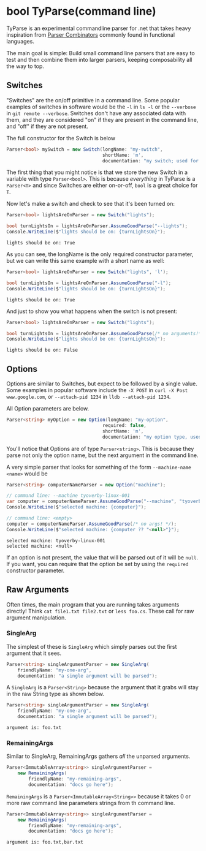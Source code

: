 # bool TyParse(command line)

TyParse is an experimental commandline parser for .net that takes heavy inspiration from
[Parser Combinators](http://www.cs.nott.ac.uk/~pszgmh/monparsing.pdf) commonly found in functional languages.

The main goal is simple: Build small command line parsers that are easy to test and then combine them into
larger parsers, keeping composability all the way to top.

## Switches

"Switches" are the on/off primitive in a command line.  Some popular examples of switches in software
would be the `-l` in `ls -l` or the `--verbose` in `git remote --verbose`.  Switches don't have any associated
data with them, and they are considered "on" if they are present in the command line, and "off" if they
are not present.

The full constructor for the Switch is below

```csharp
Parser<bool> mySwitch = new Switch(longName: "my-switch",
                                   shortName: 'm',
                                   documentation: "my switch; used for teaching");
```

The first thing that you might notice is that we store the new Switch in a variable with type `Parser<bool>`.
This is because *everything* in TyParse is a `Parser<T>` and since Switches are either on-or-off, `bool` is a
great choice for `T`.

Now let's make a switch and check to see that it's been turned on:

```csharp
Parser<bool> lightsAreOnParser = new Switch("lights");

bool turnLightsOn = lightsAreOnParser.AssumeGoodParse("--lights");
Console.WriteLine($"lights should be on: {turnLightsOn}");
```
```
lights should be on: True
```

As you can see, the longName is the only required constructor parameter, but we can write this same example
with a short name as well:

```csharp
Parser<bool> lightsAreOnParser = new Switch("lights", 'l');

bool turnLightsOn = lightsAreOnParser.AssumeGoodParse("-l");
Console.WriteLine($"lights should be on: {turnLightsOn}");
```
```
lights should be on: True
```

And just to show you what happens when the switch is not present:

```csharp
Parser<bool> lightsAreOnParser = new Switch("lights");

bool turnLightsOn = lightsAreOnParser.AssumeGoodParse(/* no arguments!*/);
Console.WriteLine($"lights should be on: {turnLightsOn}");
```
```
lights should be on: False
```

## Options

Options are similar to Switches, but expect to be followed by a single value.  Some examples in popular software
include the `-X POST` in `curl -X Post www.google.com`, or `--attach-pid 1234` in `lldb --attach-pid 1234`.

All Option parameters are below.

```csharp
Parser<string> myOption = new Option(longName: "my-option",
                                   required: false,
                                   shortName: 'm',
                                   documentation: "my option type, used for teaching");
```

You'll notice that Options are of type `Parser<string>`.  This is because they parse not only the option name,
but the next argument in the command line.

A very simple parser that looks for something of the form `--machine-name <name>` would be

```csharp
Parser<string> computerNameParser = new Option("machine");

// command line: --machine tyoverby-linux-001
var computer = computerNameParser.AssumeGoodParse("--machine", "tyoverby-linux-001");
Console.WriteLine($"selected machine: {computer}");

// command line: <empty>
computer = computerNameParser.AssumeGoodParse(/* no args! */);
Console.WriteLine($"selected machine: {computer ?? "<null>"}");
```
```
selected machine: tyoverby-linux-001
selected machine: <null>
```

If an option is not present, the value that will be parsed out of it will be `null`.  If you want, you can require
that the option be set by using the `required` constructor parameter.

## Raw Arguments
Often times, the main program that you are running takes arguments directly!  Think `cat file1.txt file2.txt` or
`less foo.cs`.  These call for raw argument manipulation.

### SingleArg
The simplest of these is `SingleArg` which simply parses out the first argument that it sees.

```csharp
Parser<string> singleArgumentParser = new SingleArg(
    friendlyName: "my-one-arg",
    documentation: "a single argument will be parsed");
```

A `SingleArg` is a `Parser<String>` because the argument that it grabs will stay in the raw String type
as shown below.

```csharp
Parser<string> singleArgumentParser = new SingleArg(
    friendlyName: "my-one-arg",
    documentation: "a single argument will be parsed");
```
```
argument is: foo.txt
```

### RemainingArgs

Similar to SingleArg, RemainingArgs gathers *all* the unparsed arguments.

```csharp
Parser<ImmutableArray<string>> singleArgumentParser =
    new RemainingArgs(
        friendlyName: "my-remaining-args",
        documentation: "docs go here");
```

`RemainingArgs` is a `Parser<ImmutableArray<String>>` because it takes 0 or more raw command line
parameters strings from th command line.

```csharp
Parser<ImmutableArray<string>> singleArgumentParser =
    new RemainingArgs(
        friendlyName: "my-remaining-args",
        documentation: "docs go here");
```
```
argument is: foo.txt,bar.txt
```
